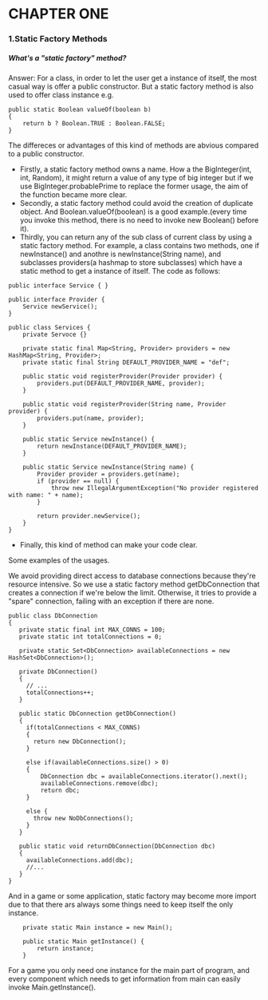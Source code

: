 # CHAPTER ONE

### 1.Static Factory Methods

##### What's a "static factory" method?

Answer: For a class, in order to let the user get a instance of itself, the most casual way is offer a public constructor. But a static factory method is also used to offer class instance e.g. 
```
public static Boolean valueOf(boolean b)
{
    return b ? Boolean.TRUE : Boolean.FALSE;
}
```
The differeces or advantages of this kind of methods are abvious compared to a public constructor.

* Firstly, a static factory method owns a name. How a the BigInteger(int, int, Random), it might return a value of any type of big integer but if we use BigInteger.probablePrime to replace the former usage, the aim of the function became more clear.
* Secondly, a static factory method could avoid the creation of duplicate object. And Boolean.valueOf(boolean) is a good example.(every time you invoke this method, there is no need to invoke new Boolean() before it).
* Thirdly, you can return any of the sub class of current class by using a static factory method. For example, a class contains two methods, one if newInstance() and anothre is newInstance(String name), and subclasses providers(a hashmap to store subclasses) which have a static method to get a instance of itself. The code as follows:

```
public interface Service { }

public interface Provider {
    Service newService();
}

public class Services {
    private Servoce {}
    
    private static final Map<String, Provider> providers = new HashMap<String, Provider>;
    private static final String DEFAULT_PROVIDER_NAME = "def";
    
    public static void registerProvider(Provider provider) {
        providers.put(DEFAULT_PROVIDER_NAME, provider);
    }
    
    public static void registerProvider(String name, Provider provider) {
        providers.put(name, provider);
    }
    
    public static Service newInstance() {
        return newInstance(DEFAULT_PROVIDER_NAME);
    }
    
    public static Service newInstance(String name) {
        Provider provider = providers.get(name);
        if (provider == null) {
            throw new IllegalArgumentException("No provider registered with name: " + name);
        }
        
        return provider.newService();
    }
}
```
* Finally, this kind of method can make your code clear.

Some examples of the usages. 

We avoid providing direct access to database connections because they're resource intensive. So we use a static factory method getDbConnection that creates a connection if we're below the limit. Otherwise, it tries to provide a "spare" connection, failing with an exception if there are none.

```
public class DbConnection
{
   private static final int MAX_CONNS = 100;
   private static int totalConnections = 0;

   private static Set<DbConnection> availableConnections = new HashSet<DbConnection>();

   private DbConnection()
   {
     // ...
     totalConnections++;
   }

   public static DbConnection getDbConnection()
   {
     if(totalConnections < MAX_CONNS)
     {
       return new DbConnection();
     }

     else if(availableConnections.size() > 0)
     {
         DbConnection dbc = availableConnections.iterator().next();
         availableConnections.remove(dbc);
         return dbc;
     }

     else {
       throw new NoDbConnections();
     }
   }

   public static void returnDbConnection(DbConnection dbc)
   {
     availableConnections.add(dbc);
     //...
   }
}
```

And in a game or some application, static factory may become more import due to that there ars always some things need to keep itself the only instance.

```
	private static Main instance = new Main();

	public static Main getInstance() {
		return instance;
	}
```

For a game you only need one instance for the main part of program, and every component which needs to get information from main can easily invoke Main.getInstance().

